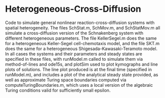 # Heterogeneous-Cross-Diffusion
Code to simulate general nonlinear reaction-cross-diffusion systems with spatial heterogeneity. The files SchStat.m, SchMov.m, and SchStatMov.m all simulate a cross-diffusion version of the Schnakenberg system with different heterogeneous parameters. The file KellerSegel.m does the same for a heterogeneous Keller-Segel cell-chemotaxis model, and the file SKT.m does the same for a heterogeneous Shigesada-Kawasaki-Teramoto model. In all cases the systems and their parameters and steady states are specified in these files, with runModel.m called to simulate them via method-of-lines and ode15s, and plotSim used to plot kymographs and line plots of solutions. The line plot produced is at the final time (specified in runModel.m), and includes a plot of the analytical steady state provided, as well as approximate Turing space boundaries computed via computeTuringBoundaries.m, which uses a local version of the algebraic Turing conditions valid for sufficiently small epsilon.
